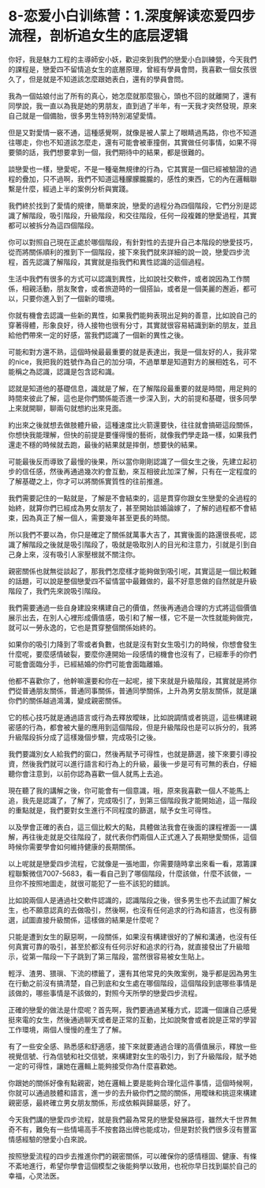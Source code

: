 # 8-恋爱小白训练营：1.深度解读恋爱四步流程，剖析追女生的底层逻辑

你好，我是魅力工程的主導師安小妖，歡迎來到我們的戀愛小白訓練營，今天我們的課程是，戀愛四不留情追女生的底層原理，曾經有學員會問，我喜歡一個女孩很久了，但是就是不知道該怎麼跟她表白，還有的學員會問。

我為一個姑娘付出了所有的真心，她怎麼就那麼狠心，頭也不回的就離開了，還有同學說，我一直以為我是她的男朋友，直到過了半年，有一天我才突然發現，原來自己就是一個備胎，很多男生特別特別渴望愛情。

但是又對愛情一竅不通，這種感覺啊，就像是被人蒙上了眼睛過馬路，你也不知道往哪走，你也不知道該怎麼走，還有可能會被車撞倒，其實做任何事情，如果不得要領的話，我們想要拿到一個，我們期待中的結果，都是很難的。

談戀愛也一樣，戀愛呢，不是一種毫無規律的行為，它其實是一個已經被驗證的過程的疊加，只不過啊，我們不知道這種朦朦朧朧的，感性的東西，它的內在邏輯聯繫是什麼，經過上半的案例分析與實踐。

我們終於找到了愛情的規律，簡單來說，戀愛的過程分為四個階段，它們分別是認識了解階段，吸引階段，升級階段，和交往階段，任何一段複雜的戀愛過程，其實都可以被拆分為這四個階段。

你可以對照自己現在正處於哪個階段，有針對性的去提升自己本階段的戀愛技巧，從而將關係順利的推到下一個階段，接下來我們就來詳細的說一說，戀愛四步流程，首先認識了解階段，其實就是指我們和異性認識的這個過程。

生活中我們有很多的方式可以認識到異性，比如說社交軟件，或者說因為工作關係，相親活動，朋友聚會，或者旅遊時的一個搭訕，或者是一個美麗的邂逅，都可以，只要你進入到了一個新的環境。

你就有機會去認識一些新的異性，如果我們能夠表現出足夠的善意，比如說自己的穿著得體，形象良好，待人接物也很有分寸，其實就很容易結識到新的朋友，並且給他們帶來一定的好感，當我們認識了一個新的異性之後。

可能和對方還不熟，這個時候最最重要的就是表達出，我是一個友好的人，我非常的nice，我把我的姓號作為自己的加分項，不過單單是知道對方的展相姓名，可不能稱之為認識，認識是包含認和識。

認就是知道他的基礎信息，識就是了解，在了解階段最重要的就是時間，用足夠的時間來彼此了解，這也是你們關係能否進一步深入到，大的前提和基礎，很多同學上來就開聊，聊兩句就想約出來見面。

約出來之後就想去做肢體升級，這種速度比火箭還要快，往往就會搞砸這段關係，你想快我能理解，但快的前提是要懂得慢的藝術，就像我們學走路一樣，如果我們還走不穩的時候就去跑，最後的結果就是摔倒，想要快的結果。

可能最後反而導致了最慢的後果，所以當你剛剛認識了一個女生之後，先建立起初步的信任感，然後再通過幾次約會互動，來互相彼此加深了解，只有在一定程度的了解基礎之上，你才可以將關係實質性的往前推進。

我們需要記住的一點就是，了解是不會結束的，這是貫穿你跟女生戀愛的全過程的始終，就算你們已經成為男女朋友了，甚至開始談婚論嫁了，了解的過程都不會結束，因為真正了解一個人，需要幾年甚至更長的時間。

所以我們不要以為，你只是確定了關係就萬事大吉了，其實後面的路還很長呢，認識了解階段之後就是吸引階段了，吸就是吸取別人的目光和注意力，引就是引到自己身上來，沒有吸引人家壓根就不關注你。

親密關係也就無從談起了，那我們怎麼樣才能夠做到吸引呢，其實這是一個比較難的話題，可以說是整個戀愛四不留情當中最難做的，最不好意思做的自然就是升級階段了，我們先來說吸引階段。

我們需要通過一些自身建設來構建自己的價值，然後再通過合理的方式將這個價值展示出去，在別人心裡形成價值感，吸引和了解一樣，它不是一次性就能夠做完，就可以一勞永逸的，它也是貫穿整個關係始終的。

如果你的吸引力降到了零或者負數，也就是沒有對女生吸引力的時候，你想會發生什麼呢，要麼感情破裂，要麼你連開始一段感情的機會也沒有了，已經牽手的你們可能會面臨分手，已經結婚的你們可能會面臨離婚。

他都不喜歡你了，他幹嘛還要和你在一起呢，接下來就是升級階段，其實就是將你們從普通朋友關係，普通同事關係，普通同學關係，上升為男女朋友關係，就是讓你們的關係越過鴻溝，變成親密關係。

它的核心技巧就是通過語言或行為去釋放曖昧，比如說調情或者挑逗，這些構建親密感的行為，都會被大量的應用到這個階段，但是升級階段也是可以拆分的，我將升級階段拆分成了這樣幾個步驟，完成吸引之後。

我們要識別女人給我們的窗口，然後再賦予可得性，也就是篩選，接下來要引導投資，然後我們就可以進行語言和行為上的升級，最後一步是可有可無的表白，仔細聽你會注意到，以前你認為喜歡一個人就馬上去追。

現在聽了我的講解之後，你可能會有一個意識，哦，原來我喜歡一個人不能馬上追，我先是認識了，了解了，完成吸引了，到第三個階段我才能開始追，這一階段的重點就是，我們要對女生進行不同程度的篩選，賦予女生可得性。

以及學會正確的表白，這三個比較大的點，具體做法我會在後面的課程裡面一一講解，再往後走就是交往階段了，就代表你們兩個人正式進入了長期戀愛關係，這個時候你需要學會如何維持健康的長期關係。

以上呢就是戀愛四步流程，它就像是一張地圖，你需要隨時拿出來看一看，眾籌課程聯繫微信7007-5683，看一看自己到了哪個階段，什麼該做，什麼不該做，一旦你不按照地圖走，就很可能犯了一些不該犯的錯誤。

比如說兩個人是通過社交軟件認識的，認識階段之後，很多男生也不去試圖了解女生，也不願意認真的去做吸引，然後啊，也沒有任何追求的行為和語言，也沒有篩選，試圖直接升級關係，這樣做的結果是什麼呢？

只能是遭到女生的厭惡啊，一段關係，如果沒有構建很好的了解和溝通，也沒有任何真實可靠的吸引，甚至於都沒有任何示好和追求的行為，就直接發出了升級暗示，從第一階段一下子跳到了第三階段，當然很容易被女生貼上。

輕浮、渣男、猥瑣、下流的標籤了，還有其他常見的失敗案例，幾乎都是因為男生在行動之前沒有搞清楚，自己到底和女生處在哪個階段，這個階段到底哪些事情是該做的，哪些事情是不該做的，對照今天所學的戀愛四步流程。

正確的戀愛的做法是什麼呢？首先啊，我們要通過某種方式，認識一個讓自己感覺挺來電的女生，然後通過聊天或者是正常的互動，比如說聚會或者說是正常的學習工作環境，兩個人慢慢的產生了了解。

有了一些安全感、熟悉感和舒適感，接下來就要通過合理的高價值展示，釋放一些視覺信號、行為信號和社交信號，來構建對女生的吸引力，到了升級階段，賦予她一定的可得性，讓她在邏輯上能夠接受你為什麼喜歡她。

你跟她的關係好像有點親密，她在邏輯上要是能夠合理化這件事情，這個時候啊，你就可以通過肢體和語言，進一步的去升級你們之間的關係，用曖昧和挑逗來構建親密感，最終確立男女朋友關係，形成依賴與歸屬感，好了。

今天我們講的戀愛四步流程，就是我們最為常見的戀愛發展路徑，雖然大千世界無奇不有，難免有一些情場高手不按套路出牌也能成功，但是對於我們很多沒有豐富情感經驗的戀愛小白來說。

按照戀愛流程的四步去推進你們的親密關係，可以確保你的感情穩固、健康、有條不紊地進行，希望你學會這個模型之後能夠學以致用，也祝你早日找到屬於自己的幸福，心灵法医。

